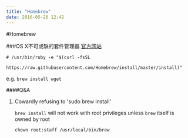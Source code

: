 ```yaml
---
title: "Homebrew"
date: 2016-05-26 12:42
---
```


#Homebrew

###OS X不可或缺的套件管理器
[官方网站]

[官方网站]: http://brew.sh/index_zh-cn.html

`# /usr/bin/ruby -e "$(curl -fsSL `

`https://raw.githubusercontent.com/Homebrew/install/master/install)"`

e.g. `brew install wget`

####Q&A
1. Cowardly refusing to 'sudo brew install'
   
   	`brew install` will not work with root privileges unless `brew` itself is owned by root
   
   	`chown root:staff /usr/local/bin/brew`